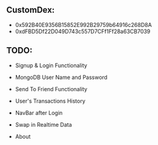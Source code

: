 ## CustomDex:

- 0x592B40E9356B15852E992B29759b64916c268D8A
- 0xdFBD5Df22D049D743c557D7CFf1Ff28a63CB7039

## TODO:

- Signup & Login Functionality
- MongoDB User Name and Password
- Send To Friend Functionality

- User's Transactions History
- NavBar after Login
- Swap in Realtime Data
- About
